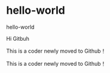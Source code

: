# hello-world
hello-world

Hi Gitbuh

This is a coder newly moved to Github！

This is a coder newly moved to Github！



